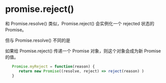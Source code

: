 # promise.reject()  

 和 Promise.resolve() 类似，Promise.reject() 会实例化一个 rejected 状态的 Promise。    
 
 但与 Promise.resolve() 不同的是   
 
 如果给 Promise.reject() 传递一个 Promise 对象，则这个对象会成为新 Promise 的值。  

 ```js
    Promise.myReject = function(reason) {
       return new Promise((resolve, reject) => reject(reason) )
    }
```